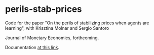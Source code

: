 # perils-stab-prices
Code for the paper "On the perils of stabilizing prices when agents are learning", with Krisztina Molnar and Sergio Santoro

Journal of Monetary Economics, forthcoming.

Documentation [at this link](docs/index.md).